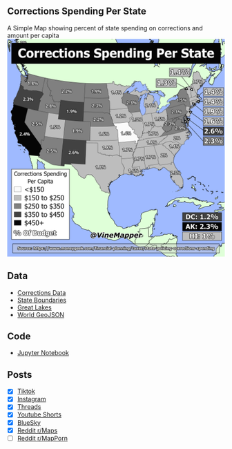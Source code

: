 ## Corrections Spending Per State
A Simple Map showing percent of state spending on corrections and amount per capita
![Map](Corrections_Spending_Per_Capita.png)

## Data
* [Corrections Data](https://www.moneygeek.com/financial-planning/taxes/state-policing-corrections-spending/)
* [State Boundaries](https://www.census.gov/geographies/mapping-files/time-series/geo/carto-boundary-file.html)
* [Great Lakes](https://usicecenter.gov/Products/GreatLakesData)
* [World GeoJSON](https://public.opendatasoft.com/explore/dataset/world-administrative-boundaries/export/?flg=en-us)


## Code
* [Jupyter Notebook](FormatData.ipynb)

## Posts
- [x] [Tiktok](https://www.tiktok.com/@vinemapper/video/7446262829252119854)
- [x] [Instagram](https://www.instagram.com/p/DDciU4IPU2R/)
- [x] [Threads](https://www.threads.net/@vinemapper/post/DDciVTAvzZw)
- [x] [Youtube Shorts](https://youtube.com/shorts/SnoXDH1NFP0)
- [x] [BlueSky](https://bsky.app/profile/vinemapper.bsky.social/post/3ld2anrgwy22i)
- [x] [Reddit r/Maps](https://www.reddit.com/r/Maps/comments/1hbyawe/corrections_spending_per_state/)
- [ ] [Reddit r/MapPorn]()
